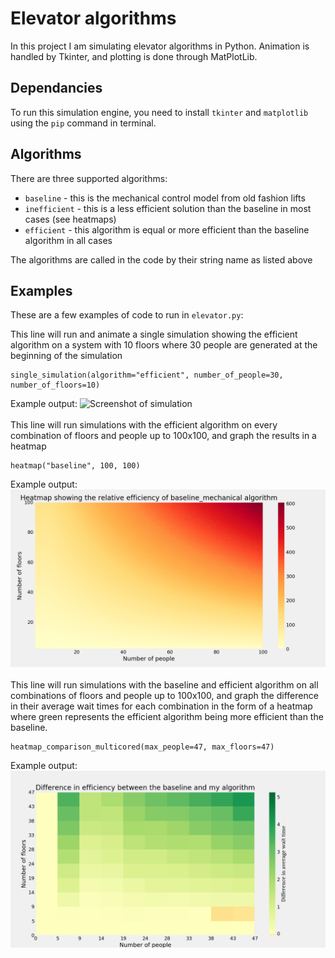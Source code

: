 # Elevator algorithms
In this project I am simulating elevator algorithms in Python.
Animation is handled by Tkinter, and plotting is done through MatPlotLib.
## Dependancies
To run this simulation engine, you need to install `tkinter` and `matplotlib` using the `pip` command in terminal.

## Algorithms
There are three supported algorithms:
- `baseline` - this is the mechanical control model from old fashion lifts
- `inefficient` - this is a less efficient solution than the baseline in most cases (see heatmaps)
- `efficient` - this algorithm is equal or more efficient than the baseline algorithm in all cases

The algorithms are called in the code by their string name as listed above

## Examples
These are a few examples of code to run in `elevator.py`:


This line will run and animate a single simulation showing the efficient algorithm on a system with 10 floors where 30 people are generated at the beginning of the simulation
```
single_simulation(algorithm="efficient", number_of_people=30, number_of_floors=10)
```
Example output: 
![Screenshot of simulation](simulation-example.png)
<br><br>
This line will run simulations with the efficient algorithm on every combination of floors and people up to 100x100, and graph the results in a heatmap
```
heatmap("baseline", 100, 100)
```
Example output: 
![Example of 100x100 heatmap](images/100x100baselineheatmap.png)
<br><br>
This line will run simulations with the baseline and efficient algorithm on all combinations of floors and people up to 100x100, and graph the difference in their average wait times for each combination in the form of a heatmap where green represents the efficient algorithm being more efficient than the baseline.
```
heatmap_comparison_multicored(max_people=47, max_floors=47)
```
Example output: 
![Image of heatmap](images/heatmap-1787s.png)